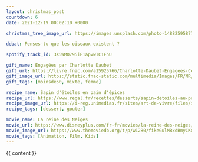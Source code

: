 ```yaml
---
layout: christmas_post
countdown: 6
date: 2021-12-19 00:02:10 +0000

christmas_tree_image_url: https://images.unsplash.com/photo-1488259587785-00ba96034b6d?crop=entropy&cs=tinysrgb&fit=max&fm=jpg&ixid=MnwyNzc3MTF8MHwxfHNlYXJjaHw1NzB8fGNocmlzdG1hcyUyMHRyZWV8ZW58MHwxfHx8MTYzOTg4MDYzMA&ixlib=rb-1.2.1&q=80&w=1080

debat: Penses-tu que les oiseaux existent ?

spotify_track_id: 3X5WMD795iE1apvwIC1EnU

gift_name: Engagées par Charlotte Daubet
gift_url: https://livre.fnac.com/a15925766/Charlotte-Daubet-Engagees-Ces-femmes-qui-nous-ouvrent-la-voie
gift_image_url: https://static.fnac-static.com/multimedia/Images/FR/NR/a7/9c/cd/13474983/1540-1/tsp20210907074811/Engagees-Ces-femmes-qui-nous-ouvrent-la-voie.jpg
gift_tags: [moinsde50, mixte, femme]

recipe_name: Sapin d'étoiles en pain d'épices
recipe_url: https://www.regal.fr/recettes/desserts/sapin-detoiles-au-pain-depices-14764
recipe_image_url: https://i-reg.unimedias.fr/sites/art-de-vivre/files/styles/recipe/public/Import/PhotoCuisine_60358044.jpg?auto=compress%2Cformat&crop=faces%2Cedges&cs=srgb&fit=crop&h=500&w=393
recipe_tags: [dessert, gouter]

movie_name: La reine des Neiges
movie_url: https://www.disneyplus.com/fr-fr/movies/la-reine-des-neiges/4uKGzAJi3ROz
movie_image_url: https://www.themoviedb.org/t/p/w1280/fikeGulMBxdBmyCK8cvRbqaUcDR.jpg
movie_tags: [Animation, Film, Kids]
---
```


{{ content }}


